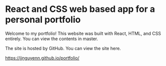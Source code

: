 # React and CSS web based app for a personal portfolio
Welcome to my portfolio! This website was built with React, HTML, and CSS entirely. You can view the contents in master. 

The site is hosted by GitHub. You can view the site here.

https://jjnguyenn.github.io/portfolio/
